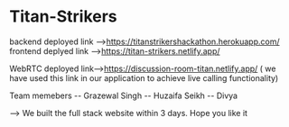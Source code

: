 # Titan-Strikers
 backend deployed link -->https://titanstrikershackathon.herokuapp.com/
 frontend deplyed link -->https://titan-strikers.netlify.app/
 
 WebRTC deployed link-->https://discussion-room-titan.netlify.app/
 ( we have used this link in our application to achieve live calling functionality)
 
 Team memebers
 -- Grazewal Singh
 -- Huzaifa Seikh 
 -- Divya
 
 --> We built the full stack website within 3 days.
 Hope you like it
